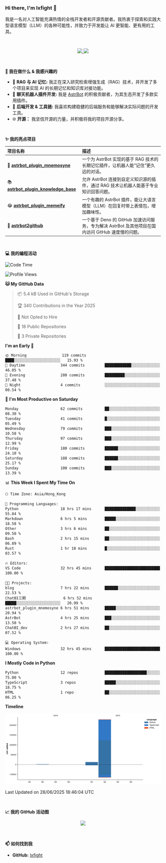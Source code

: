 ### Hi there, I'm lxfight 👋

我是一名对人工智能充满热情的全栈开发者和开源贡献者。我热衷于探索和实践大型语言模型（LLM）的各种可能性，并致力于开发能让 AI 更智能、更有用的工具。

<br>

<!-- GitHub Stats & Languages -->
<p align="center">
  <a href="https://github.com/lxfight">
    <img height="180em" src="https://github-readme-stats.vercel.app/api?username=lxfight&show_icons=true&theme=dracula&include_all_commits=true&count_private=true"/>
    <img height="180em" src="https://github-readme-stats.vercel.app/api/top-langs/?username=lxfight&layout=compact&langs_count=8&theme=dracula"/>
  </a>
</p>

<br>

**🚀 我在做什么 & 我感兴趣的**

- 🧠 **RAG 与 AI 记忆:** 我正在深入研究检索增强生成（RAG）技术，并开发了多个项目来实现 AI 的长期记忆和知识库对接功能。
- 🤖 **聊天机器人插件开发:** 我是 [AstrBot](https://github.com/AstrBotDevs/AstrBot) 的积极贡献者，为其生态开发了多款实用插件。
- 🔧 **后端开发 & 工具链:** 我喜欢构建稳健的后端服务和能够解决实际问题的开发工具。
- 🌐 **开源：** 我坚信开源的力量，并积极将我的项目开源分享。

<br>

**✨ 我的亮点项目**

| 项目名称                                                                                         | 描述                                                                                              |
| :----------------------------------------------------------------------------------------------- | :------------------------------------------------------------------------------------------------ |
| 🧠 [**astrbot_plugin_mnemosyne**](https://github.com/lxfight/astrbot_plugin_mnemosyne)           | 一个为 AstrBot 实现的基于 RAG 技术的长期记忆插件，让机器人能“记住”更久远的对话。                  |
| 📚 [**astrbot_plugin_knowledge_base**](https://github.com/lxfight/astrbot_plugin_knowledge_base) | 允许 AstrBot 连接到自定义知识源的插件，通过 RAG 技术让机器人能基于专业知识回答问题。              |
| 😂 [**astrbot_plugin_memeify**](https://github.com/lxfight/astrbot_plugin_memeify)               | 一个有趣的 AstrBot 插件，能让大语言模型（LLM）在回复时带上表情包，增加趣味性。                    |
| 🚀 [**astrbot2github**](https://github.com/lxfight/astrbot2github)                               | 一个基于 Deno 的 GitHub 加速访问服务，专为解决 AstrBot 及其他项目在国内访问 GitHub 速度慢的问题。 |

<br>

**💻 我的编程活动**

<!--START_SECTION:waka-->
![Code Time](http://img.shields.io/badge/Code%20Time-77%20hrs%2032%20mins-blue)

![Profile Views](http://img.shields.io/badge/Profile%20Views-2-blue)

**🐱 My GitHub Data** 

> 📦 5.4 kB Used in GitHub's Storage 
 > 
> 🏆 340 Contributions in the Year 2025
 > 
> 🚫 Not Opted to Hire
 > 
> 📜 18 Public Repositories 
 > 
> 🔑 3 Private Repositories 
 > 
**I'm an Early 🐤** 

```text
🌞 Morning                119 commits         ████░░░░░░░░░░░░░░░░░░░░░   15.93 % 
🌆 Daytime                344 commits         ████████████░░░░░░░░░░░░░   46.05 % 
🌃 Evening                280 commits         █████████░░░░░░░░░░░░░░░░   37.48 % 
🌙 Night                  4 commits           ░░░░░░░░░░░░░░░░░░░░░░░░░   00.54 % 
```
📅 **I'm Most Productive on Saturday** 

```text
Monday                   62 commits          ██░░░░░░░░░░░░░░░░░░░░░░░   08.30 % 
Tuesday                  41 commits          █░░░░░░░░░░░░░░░░░░░░░░░░   05.49 % 
Wednesday                79 commits          ███░░░░░░░░░░░░░░░░░░░░░░   10.58 % 
Thursday                 97 commits          ███░░░░░░░░░░░░░░░░░░░░░░   12.99 % 
Friday                   180 commits         ██████░░░░░░░░░░░░░░░░░░░   24.10 % 
Saturday                 188 commits         ██████░░░░░░░░░░░░░░░░░░░   25.17 % 
Sunday                   100 commits         ███░░░░░░░░░░░░░░░░░░░░░░   13.39 % 
```


📊 **This Week I Spent My Time On** 

```text
🕑︎ Time Zone: Asia/Hong_Kong

💬 Programming Languages: 
Python                   18 hrs 17 mins      ██████████████░░░░░░░░░░░   55.84 % 
Markdown                 6 hrs 5 mins        █████░░░░░░░░░░░░░░░░░░░░   18.58 % 
Other                    3 hrs 6 mins        ██░░░░░░░░░░░░░░░░░░░░░░░   09.50 % 
Bash                     2 hrs 15 mins       ██░░░░░░░░░░░░░░░░░░░░░░░   06.89 % 
Rust                     1 hr 10 mins        █░░░░░░░░░░░░░░░░░░░░░░░░   03.57 % 

🔥 Editors: 
VS Code                  32 hrs 45 mins      █████████████████████████   100.00 % 

🐱‍💻 Projects: 
blog                     7 hrs 22 mins       ██████░░░░░░░░░░░░░░░░░░░   22.53 % 
ChatBI三期                 6 hrs 52 mins       █████░░░░░░░░░░░░░░░░░░░░   20.99 % 
astrbot_plugin_mnemosyne 6 hrs 51 mins       █████░░░░░░░░░░░░░░░░░░░░   20.94 % 
AstrBot                  4 hrs 25 mins       ███░░░░░░░░░░░░░░░░░░░░░░   13.50 % 
ChatBI_dev               2 hrs 27 mins       ██░░░░░░░░░░░░░░░░░░░░░░░   07.52 % 

💻 Operating System: 
Windows                  32 hrs 45 mins      █████████████████████████   100.00 % 
```

**I Mostly Code in Python** 

```text
Python                   12 repos            ███████████████████░░░░░░   75.00 % 
TypeScript               3 repos             █████░░░░░░░░░░░░░░░░░░░░   18.75 % 
HTML                     1 repo              ██░░░░░░░░░░░░░░░░░░░░░░░   06.25 % 
```



**Timeline**

![Lines of Code chart](https://raw.githubusercontent.com/lxfight/lxfight/main/assets/bar_graph.png)


 Last Updated on 28/06/2025 18:46:04 UTC
<!--END_SECTION:waka-->

<br>

**📈 我的 GitHub 活动图**

<!-- GitHub Activity Graph -->
<p align="center">
  <a href="https://github.com/lxfight">
    <img src="https://github-readme-activity-graph.vercel.app/graph?username=lxfight&theme=dracula&hide_border=true&area=true" />
  </a>
</p>

<br>


**📫 如何找到我**

- **GitHub:** [lxfight](https://github.com/lxfight)
